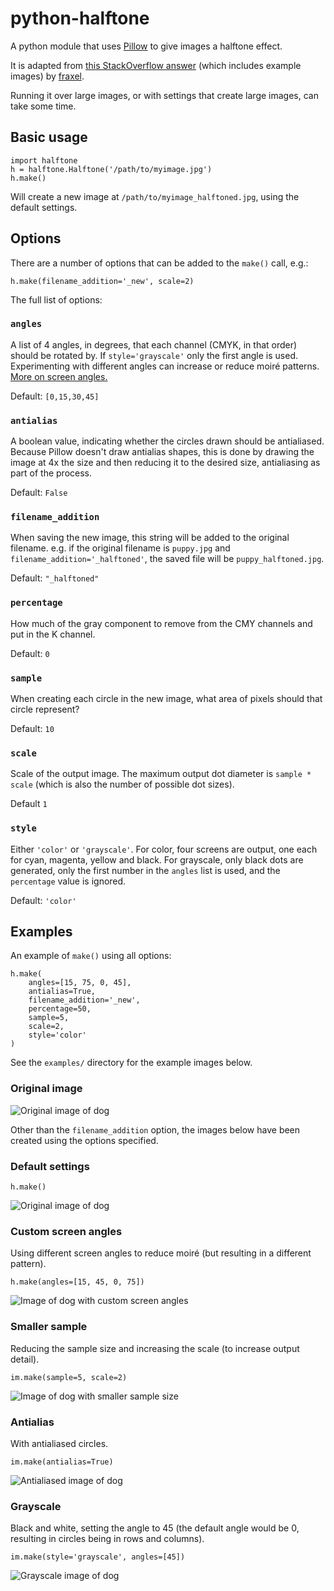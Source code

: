 # python-halftone

A python module that uses [Pillow][pillow] to give images a halftone effect.

It is adapted from [this StackOverflow answer][so] (which includes example images) by [fraxel][fr].

[pillow]: http://pillow.readthedocs.io
[so]: http://stackoverflow.com/questions/10572274/halftone-images-in-python/10575940#10575940
[fr]: http://stackoverflow.com/users/1175101/fraxel

Running it over large images, or with settings that create large images, can take some time.

## Basic usage

    import halftone
    h = halftone.Halftone('/path/to/myimage.jpg')
    h.make()

Will create a new image at `/path/to/myimage_halftoned.jpg`, using the default settings.

## Options

There are a number of options that can be added to the `make()` call, e.g.:

	h.make(filename_addition='_new', scale=2)

The full list of options:

### `angles`

A list of 4 angles, in degrees, that each channel (CMYK, in that order) should be rotated by. If `style='grayscale'` only the first angle is used. Experimenting with different angles can increase or reduce moiré patterns. [More on screen angles.](http://the-print-guide.blogspot.co.uk/2009/05/halftone-screen-angles.html)

Default: `[0,15,30,45]`

### `antialias`

A boolean value, indicating whether the circles drawn should be antialiased. Because Pillow doesn't draw antialias shapes, this is done by drawing the image at 4x the size and then reducing it to the desired size, antialiasing as part of the process.

Default: `False`

### `filename_addition`

When saving the new image, this string will be added to the original filename. e.g. if the original filename is `puppy.jpg` and `filename_addition='_halftoned'`, the saved file will be `puppy_halftoned.jpg`.

Default: `"_halftoned"`

### `percentage`

How much of the gray component to remove from the CMY channels and put in the K channel.

Default: `0`

### `sample`

When creating each circle in the new image, what area of pixels should that circle represent?

Default: `10`

### `scale`

Scale of the output image. The maximum output dot diameter is `sample * scale` (which is also the number of possible dot sizes).

Default `1`

### `style`

Either `'color'` or `'grayscale'`. For color, four screens are output, one each for cyan, magenta, yellow and black. For grayscale, only black dots are generated, only the first number in the `angles` list is used, and the `percentage` value is ignored.

Default: `'color'`

## Examples

An example of `make()` using all options:

	h.make(
		angles=[15, 75, 0, 45],
		antialias=True,
		filename_addition='_new',
		percentage=50,
		sample=5,
		scale=2,
		style='color'
	)

See the `examples/` directory for the example images below.

### Original image

![Original image of dog](examples/original.jpg?raw=True)

Other than the `filename_addition` option, the images below have been created
using the options specified.

### Default settings

    h.make()

![Original image of dog](examples/defaults.jpg?raw=True)

### Custom screen angles

Using different screen angles to reduce moiré (but resulting in a different pattern).

    h.make(angles=[15, 45, 0, 75])

![Image of dog with custom screen angles](examples/angles.jpg?raw=True)

### Smaller sample

Reducing the sample size and increasing the scale (to increase output detail).

    im.make(sample=5, scale=2)

![Image of dog with smaller sample size](examples/sample_scale.jpg?raw=True)

### Antialias

With antialiased circles.

    im.make(antialias=True)

![Antialiased image of dog](examples/antialiased.jpg?raw=True)

### Grayscale

Black and white, setting the angle to 45 (the default angle would be 0, resulting in circles being in rows and columns).

    im.make(style='grayscale', angles=[45])

![Grayscale image of dog](examples/grayscale.jpg?raw=True)

